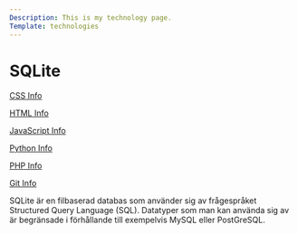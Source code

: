 ```yaml
---
Description: This is my technology page.
Template: technologies
---
```

<h1> SQLite </h1>
<div class="aside">
    <p><a href="../portfolio/css">CSS Info</a></p>
    <p><a href="../portfolio/html">HTML Info</a></p>
    <p><a href="../portfolio/javascript">JavaScript Info</a></p>
    <p><a href="../portfolio/python">Python Info</a></p>
    <p><a href="../portfolio/php">PHP Info</a></p>
    <p><a href="../portfolio/git">Git Info</a></p>
</div>
<div class="text">
    SQLite är en filbaserad databas som använder sig av frågespråket Structured Query Language (SQL). Datatyper som man kan använda sig av är begränsade i förhållande till exempelvis MySQL eller PostGreSQL.
</div>

